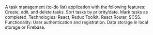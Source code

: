 A task management (to-do list) application with the following features: 
  Create, edit, and delete tasks. 
  Sort tasks by priority/date. 
  Mark tasks as completed. 
Technologies: React, Redux Toolkit, React Router, SCSS. 
Functionality: User authentication and registration.
Data storage in local storage or Firebase.
